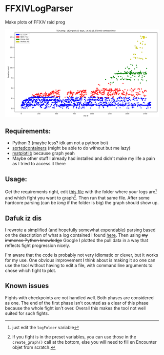 # FFXIVLogParser
Make plots of FFXIV raid prog

![Result of running this project on my TEA prog](.\Examples\TEA_prog.png "TEA Prog")

## Requirements:
- Python 3 (maybe less? idk am not a python boi)
- [sortedcontainers](https://grantjenks.com/docs/sortedcontainers/) (might be able to do without but me lazy)
- [matplotlib](https://matplotlib.org/) because graph yeah
- Maybe other stuff I already had installed and didn't make my life a pain as I tried to access it there

## Usage:
Get the requirements right, edit [this file](graph.py) with the folder where your logs are[^1] and which fight you want to graph[^2]. Then run that same file. After some hardcore parsing (can be _long_ if the folder is big) the graph should show up.

## Dafuk iz dis
I rewrote a simplified (and hopefully somewhat expendable) parsing based on the description of what a log contained I found [here](https://github.com/quisquous/cactbot/blob/main/docs/LogGuide.md).
Then using ~~my immense Python knowledge~~ Google I plotted the pull data in a way that reflects fight progression nicely.

I'm aware that the code is probably not very idiomatic or clever, but it works for my use. One obvious improvement I think about is making it so one can use the tool without having to edit a file, with command line arguments to chose which fight to plot.

## Known issues
Fights with checkpoints are not handled well. Both phases are considered as one. The end of the first phase isn't counted as a clear of this phase because the whole fight isn't over. Overall this makes the tool not well suited for such fights.

[^1]: just edit the `logFolder` variable

[^2]: If you fight is in the preset variables, you can use those in the `create_graph()` call at the bottom, else you will need to fill en Encounter objet from scratch.
